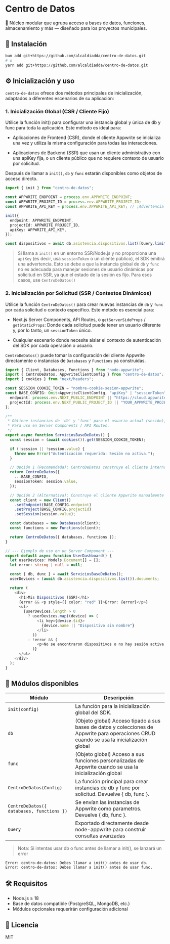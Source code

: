 # Centro de Datos

🧠 Núcleo modular que agrupa acceso a bases de datos, funciones, almacenamiento y más — diseñado para los proyectos municipales.

## 🚀 Instalación

```bash
bun add git+https://github.com/alcaldiadda/centro-de-datos.git
# o
yarn add git+https://github.com/alcaldiadda/centro-de-datos.git
```

## ⚙️ Inicialización y uso

`centro-de-datos` ofrece dos métodos principales de inicialización, adaptados a diferentes escenarios de su aplicación:

### 1. Inicialización Global (CSR / Cliente Fijo)

Utilice la función init() para configurar una instancia global y única de db y func para toda la aplicación. Este método es ideal para:

- Aplicaciones de Frontend (CSR), donde el cliente Appwrite se inicializa una vez y utiliza la misma configuración para todas las interacciones.

- Aplicaciones de Backend (SSR) que usan un cliente administrativo con una apiKey fija, o un cliente público que no requiere contexto de usuario por solicitud.

Después de llamar a `init()`, `db` y `func` estarán disponibles como objetos de acceso directo.

```ts
import { init } from "centro-de-datos";

const APPWRITE_ENDPOINT = process.env.APPWRITE_ENDPOINT;
const APPWRITE_PROJECT_ID = process.env.APPWRITE_PROJECT_ID;
const APPWRITE_API_KEY = process.env.APPWRITE_API_KEY; // ¡Advertencia de seguridad para el frontend!

init({
  endpoint: APPWRITE_ENDPOINT,
  projectId: APPWRITE_PROJECT_ID,
  apiKey: APPWRITE_API_KEY,
});

const dispositivos = await db.asistencia.dispositivos.list([Query.limit(2)]);
```

> Si llama a `init()` en un entorno SSR/Node.js y no proporciona una `apiKey` (es decir, usa `sessionToken` o un cliente público), el SDK emitirá una advertencia. Esto se debe a que la instancia global de `db` y `func` no es adecuada para manejar sesiones de usuario dinámicas por solicitud en SSR, ya que el estado de la sesión es fijo. Para esos casos, use `CentroDeDatos()`

### 2. Inicialización por Solicitud (SSR / Contextos Dinámicos)

Utilice la función `CentroDeDatos()` para crear nuevas instancias de `db` y `func` por cada solicitud o contexto específico. Este método es esencial para:

- Next.js Server Components, API Routes, o `getServerSideProps` / `getStaticProps`: Donde cada solicitud puede tener un usuario diferente y, por lo tanto, un `sessionToken` único.

- Cualquier escenario donde necesite aislar el contexto de autenticación del SDK por cada operación o usuario.

`CentroDeDatos()` puede tomar la configuración del cliente Appwrite directamente o instancias de `Databases` y `Functions` ya construidas.

```ts
import { Client, Databases, Functions } from "node-appwrite";
import { CentroDeDatos, AppwriteClientConfig } from "centro-de-datos";
import { cookies } from "next/headers";

const SESSION_COOKIE_TOKEN = "nombre-cookie-sesion-appwrite";
const BASE_CONFIG: Omit<AppwriteClientConfig, "apiKey" | "sessionToken"> = {
  endpoint: process.env.NEXT_PUBLIC_ENDPOINT || "https://cloud.appwrite.io/v1",
  projectId: process.env.NEXT_PUBLIC_PROJECT_ID || "YOUR_APPWRITE_PROJECT_ID",
};

/**
 * Obtiene instancias de 'db' y 'func' para el usuario actual (sesión), por solicitud.
 * Para uso en Server Components / API Routes.
 */
export async function ServiciosBaseDeDatos() {
  const session = (await cookies()).get(SESSION_COOKIE_TOKEN);

  if (!session || !session.value) {
    throw new Error("Autenticación requerida: Sesión no activa.");
  }

  // Opción 1 (Recomendada): CentroDeDatos construye el cliente internamente con la sesión
  return CentroDeDatos({
    ...BASE_CONFIG,
    sessionToken: session.value,
  });

  // Opción 2 (Alternativa): Construye el cliente Appwrite manualmente y pásalo a CentroDeDatos
  const client = new Client()
    .setEndpoint(BASE_CONFIG.endpoint)
    .setProject(BASE_CONFIG.projectId)
    .setSession(session.value);

  const databases = new Databases(client);
  const functions = new Functions(client);

  return CentroDeDatos({ databases, functions });
}

// --- Ejemplo de uso en un Server Component ---
export default async function UserDashboard() {
  let userDevices: Models.Document[] = [];
  let error: string | null = null;

  const { db, dunc } = await ServiciosBaseDeDatos();
  userDevices = (await db.asistencia.dispositivos.list()).documents;

  return (
    <div>
      <h1>Mis Dispositivos (SSR)</h1>
      {error && <p style={{ color: "red" }}>Error: {error}</p>}
      <ul>
        {userDevices.length > 0
          ? userDevices.map((device) => (
              <li key={device.$id}>
                {device.name || "Dispositivo sin nombre"}
              </li>
            ))
          : !error && (
              <p>No se encontraron dispositivos o no hay sesión activa.</p>
            )}
      </ul>
    </div>
  );
}
```

## 📆 Módulos disponibles

| Módulo                                    | Descripción                                                                                                                               |
| ----------------------------------------- | ----------------------------------------------------------------------------------------------------------------------------------------- |
| `init(config)`                            | La función para la inicialización global del SDK.                                                                                         |
| `db`                                      | (Objeto global) Acceso tipado a sus bases de datos y colecciones de Appwrite para operaciones CRUD cuando se usa la inicialización global |
| `func`                                    | (Objeto global) Acceso a sus funciones personalizadas de Appwrite cuando se usa la inicialización global                                  |
| `CentroDeDatos(Config)`                   | La función principal para crear instancias de db y func por solicitud. Devuelve { db, func }.                                             |
| `CentroDeDatos({ databases, functions })` | Se envían las instancias de Appwrite como parametros. Devuelve { db, func }.                                                              |
| `Query`                                   | Exportado directamente desde node-appwrite para construir consultas avanzadas                                                             |

> Nota: Si intentas usar db o func antes de llamar a init(), se lanzará un error

```
Error: centro-de-datos: Debes llamar a init() antes de usar db.
Error: centro-de-datos: Debes llamar a init() antes de usar func.
```

## 🛠️ Requisitos

- Node.js ≥ 18
- Base de datos compatible (PostgreSQL, MongoDB, etc.)
- Módulos opcionales requerirán configuración adicional

## 📄 Licencia

MIT
